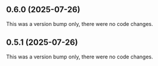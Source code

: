 ## 0.6.0 (2025-07-26)

This was a version bump only, there were no code changes.

## 0.5.1 (2025-07-26)

This was a version bump only, there were no code changes.